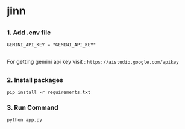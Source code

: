 # jinn
##

### 1. Add .env file  
```
GEMINI_API_KEY = "GEMINI_API_KEY"
```
##
For getting gemini api key visit : ```https://aistudio.google.com/apikey```
##
### 2. Install packages
```
pip install -r requirements.txt
```
### 3. Run Command 
```
python app.py
```
